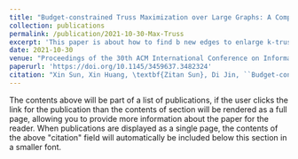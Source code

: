 ```yaml
---
title: "Budget-constrained Truss Maximization over Large Graphs: A Component-based Approach"
collection: publications
permalink: /publication/2021-10-30-Max-Truss
excerpt: 'This paper is about how to find b new edges to enlarge k-truss.'
date: 2021-10-30
venue: "Proceedings of the 30th ACM International Conference on Information & Knowledge Management (\textbf{CIKM '21})"
paperurl: 'https://doi.org/10.1145/3459637.3482324'
citation: "Xin Sun, Xin Huang, \textbf{Zitan Sun}, Di Jin, ``Budget-constrained Truss Maximization over Large Graphs: A Component-based Approach'', Proceedings of the 30th ACM International Conference on Information & Knowledge Management (\textbf{CIKM '21}), Pages 1754–1763"
---
```


The contents above will be part of a list of publications, if the user clicks the link for the publication than the contents of section will be rendered as a full page, allowing you to provide more information about the paper for the reader. When publications are displayed as a single page, the contents of the above "citation" field will automatically be included below this section in a smaller font.
